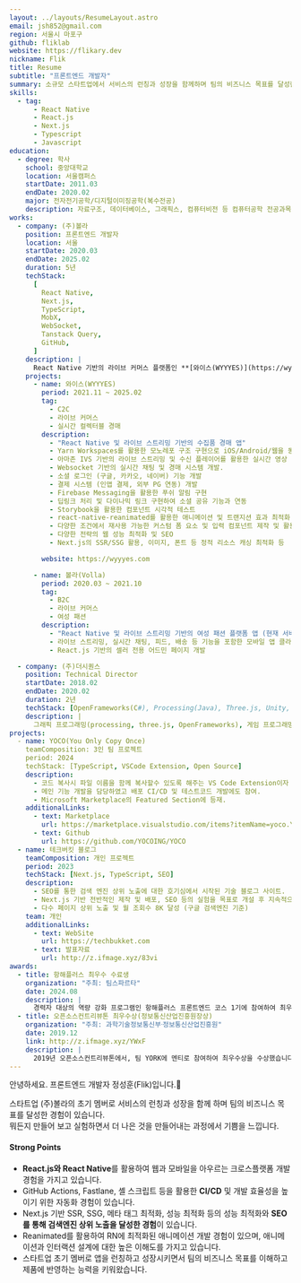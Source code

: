 ```yaml
---
layout: ../layouts/ResumeLayout.astro
email: jsh852@gmail.com
region: 서울시 마포구
github: fliklab
website: https://flikary.dev
nickname: Flik
title: Resume
subtitle: "프론트엔드 개발자"
summary: 소규모 스타트업에서 서비스의 런칭과 성장을 함께하며 팀의 비즈니스 목표를 달성한 경험이 있습니다. 뭐든지 만들어 보고 실험하면서 더 나은 것을 만들어내는 과정에서 기쁨을 느낍니다.
skills:
  - tag:
      - React Native
      - React.js
      - Next.js
      - Typescript
      - Javascript
education:
  - degree: 학사
    school: 중앙대학교
    location: 서울캠퍼스
    startDate: 2011.03
    endDate: 2020.02
    major: 전자전기공학/디지털이미징공학(복수전공)
    description: 자료구조, 데이터베이스, 그래픽스, 컴퓨터비전 등 컴퓨터공학 전공과목 이수 (총 145학점 중 50학점)
works:
  - company: (주)볼라
    position: 프론트엔드 개발자
    location: 서울
    startDate: 2020.03
    endDate: 2025.02
    duration: 5년
    techStack:
      [
        React Native,
        Next.js,
        TypeScript,
        MobX,
        WebSocket,
        Tanstack Query,
        GitHub,
      ]
    description: |
      React Native 기반의 라이브 커머스 플랫폼인 **[와이스(WYYYES)](https://wyyyes.com/landing)** 와 라이브 패션 플랫폼 **볼라**(서비스 종료) 등 앱 6개를 출시하였습니다. 앱 서비스를 비롯하여 랜딩페이지, 백오피스 개발 등 팀의 프론트엔드 개발 전반을 담당하였습니다. 팀 초기 멤버로 비즈니스 목표를 함께 달성해 왔습니다.
    projects:
      - name: 와이스(WYYYES)
        period: 2021.11 ~ 2025.02
        tag:
          - C2C
          - 라이브 커머스
          - 실시간 컬렉터블 경매
        description:
          - "React Native 및 라이브 스트리밍 기반의 수집품 경매 앱"
          - Yarn Workspaces를 활용한 모노레포 구조 구현으로 iOS/Android/웹을 동시에 개발할 수 있는 환경 구축
          - 아마존 IVS 기반의 라이브 스트리밍 및 수신 플레이어를 활용한 실시간 영상 송수신 구현
          - Websocket 기반의 실시간 채팅 및 경매 시스템 개발.
          - 소셜 로그인 (구글, 카카오, 네이버) 기능 개발
          - 결제 시스템 (인앱 결제, 외부 PG 연동) 개발
          - Firebase Messaging을 활용한 푸쉬 알림 구현
          - 딥링크 처리 및 다이나믹 링크 구현하여 소셜 공유 기능과 연동
          - Storybook을 활용한 컴포넌트 시각적 테스트
          - react-native-reanimated를 활용한 애니메이션 및 트랜지션 효과 최적화
          - 다양한 조건에서 재사용 가능한 커스텀 폼 요소 및 입력 컴포넌트 제작 및 활용
          - 다양한 전략의 웹 성능 최적화 및 SEO
          - Next.js의 SSR/SSG 활용, 이미지, 폰트 등 정적 리소스 캐싱 최적화 등

        website: https://wyyyes.com

      - name: 볼라(Volla)
        period: 2020.03 ~ 2021.10
        tag:
          - B2C
          - 라이브 커머스
          - 여성 패션
        description:
          - "React Native 및 라이브 스트리밍 기반의 여성 패션 플랫폼 앱 (현재 서비스 종료)"
          - 라이브 스트리밍, 실시간 채팅, 피드, 배송 등 기능을 포함한 모바일 앱 클라이언트 개발.
          - React.js 기반의 셀러 전용 어드민 페이지 개발

  - company: (주)더시퀀스
    position: Technical Director
    startDate: 2018.02
    endDate: 2020.02
    duration: 2년
    techStack: [OpenFrameworks(C#), Processing(Java), Three.js, Unity, Arduino]
    description: |
      그래픽 프로그래밍(processing, three.js, OpenFrameworks), 게임 프로그래밍(Unity), 피지컬컴퓨팅(Arduino) 등을 활용한 인터랙티브 미디어아트의 기술적 구현 및 현장 설치에 대한 부분을 총괄하였습니다.
projects:
  - name: YOCO(You Only Copy Once)
    teamComposition: 3인 팀 프로젝트
    period: 2024
    techStack: [TypeScript, VSCode Extension, Open Source]
    description:
      - 코드 복사시 파일 이름을 함께 복사할수 있도록 해주는 VS Code Extension이자 오픈소스 프로젝트입니다.
      - 메인 기능 개발을 담당하였고 배포 CI/CD 및 테스트코드 개발에도 참여.
      - Microsoft Marketplace의 Featured Section에 등재.
    additionalLinks:
      - text: Marketplace
        url: https://marketplace.visualstudio.com/items?itemName=yoco.YOCO
      - text: Github
        url: https://github.com/YOCOING/YOCO
  - name: 테크버킷 블로그
    teamComposition: 개인 프로젝트
    period: 2023
    techStack: [Next.js, TypeScript, SEO]
    description:
      - SEO를 통한 검색 엔진 상위 노출에 대한 호기심에서 시작된 기술 블로그 사이트.
      - Next.js 기반 전반적인 제작 및 배포, SEO 등의 실험을 목표로 개설 후 지속적으로 운영중.
      - 다수 페이지 상위 노출 및 월 조회수 8K 달성 (구글 검색엔진 기준)
    team: 개인
    additionalLinks:
      - text: WebSite
        url: https://techbukket.com
      - text: 발표자료
        url: http://z.ifmage.xyz/83vi
awards:
  - title: 항해플러스 최우수 수료생
    organization: "주최: 팀스파르타"
    date: 2024.08
    description: |
      경력자 대상의 역량 강화 프로그램인 항해플러스 프론트엔드 코스 1기에 참여하여 최우수 수료생 1인으로 선정되었습니다.
  - title: 오픈소스컨트리뷰톤 최우수상(정보통신산업진흥원장상)
    organization: "주최: 과학기술정보통신부ᐧ정보통신산업진흥원"
    date: 2019.12
    link: http://z.ifmage.xyz/YWxF
    description: |
      2019년 오픈소스컨트리뷰톤에서, 팀 YORK에 멘티로 참여하여 최우수상을 수상했습니다. KERAS 튜토리얼 문서의 번역을 담당하였습니다.
---
```


안녕하세요. 프론트엔드 개발자 정성훈(Flik)입니다.👋

스타트업 (주)볼라의 초기 멤버로 서비스의 런칭과 성장을 함께 하며 팀의 비즈니스 목표를 달성한 경험이 있습니다.<br/>
뭐든지 만들어 보고 실험하면서 더 나은 것을 만들어내는 과정에서 기쁨을 느낍니다.

#### **Strong Points**

- **React.js와 React Native**를 활용하여 웹과 모바일을 아우르는 크로스플랫폼 개발 경험을 가지고 있습니다.
- GitHub Actions, Fastlane, 셸 스크립트 등을 활용한 **CI/CD** 및 개발 효율성을 높이기 위한 자동화 경험이 있습니다.
- Next.js 기반 SSR, SSG, 메타 태그 최적화, 성능 최적화 등의 성능 최적화와 **SEO를 통해 검색엔진 상위 노출을 달성한 경험**이 있습니다.
- Reanimated를 활용하여 RN에 최적화된 애니메이션 개발 경험이 있으며, 애니메이션과 인터랙션 설계에 대한 높은 이해도를 가지고 있습니다.
- 스타트업 초기 멤버로 앱을 런칭하고 성장시키면서 팀의 비즈니스 목표를 이해하고 제품에 반영하는 능력을 키워왔습니다.
